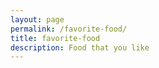 ```yaml
---
layout: page
permalink: /favorite-food/
title: favorite-food
description: Food that you like
---
```


